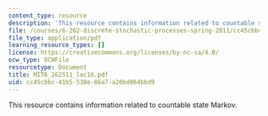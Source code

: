 ```yaml
---
content_type: resource
description: 'This resource contains information related to countable state Markov. '
file: /courses/6-262-discrete-stochastic-processes-spring-2011/cc45cbbc41b5538e86a7a20bd064bbd9_MIT6_262S11_lec16.pdf
file_type: application/pdf
learning_resource_types: []
license: https://creativecommons.org/licenses/by-nc-sa/4.0/
ocw_type: OCWFile
resourcetype: Document
title: MIT6_262S11_lec16.pdf
uid: cc45cbbc-41b5-538e-86a7-a20bd064bbd9
---
```

This resource contains information related to countable state Markov. 